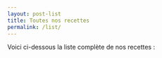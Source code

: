 ```yaml
---
layout: post-list
title: Toutes nos recettes
permalink: /list/
---
```


Voici ci-dessous la liste complète de nos recettes :
